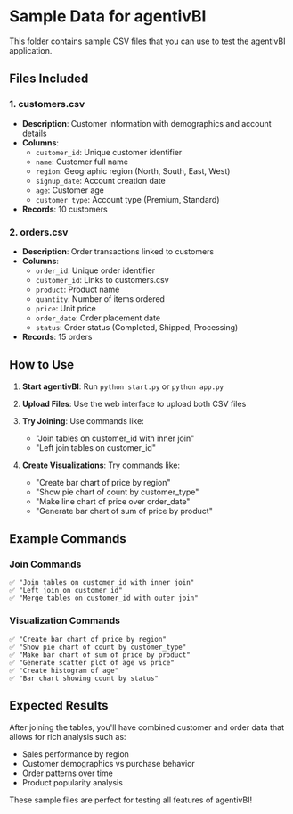# Sample Data for agentivBI

This folder contains sample CSV files that you can use to test the agentivBI application.

## Files Included

### 1. customers.csv
- **Description**: Customer information with demographics and account details
- **Columns**: 
  - `customer_id`: Unique customer identifier
  - `name`: Customer full name
  - `region`: Geographic region (North, South, East, West)
  - `signup_date`: Account creation date
  - `age`: Customer age
  - `customer_type`: Account type (Premium, Standard)
- **Records**: 10 customers

### 2. orders.csv
- **Description**: Order transactions linked to customers
- **Columns**:
  - `order_id`: Unique order identifier
  - `customer_id`: Links to customers.csv
  - `product`: Product name
  - `quantity`: Number of items ordered
  - `price`: Unit price
  - `order_date`: Order placement date
  - `status`: Order status (Completed, Shipped, Processing)
- **Records**: 15 orders

## How to Use

1. **Start agentivBI**: Run `python start.py` or `python app.py`
2. **Upload Files**: Use the web interface to upload both CSV files
3. **Try Joining**: Use commands like:
   - "Join tables on customer_id with inner join"
   - "Left join tables on customer_id"

4. **Create Visualizations**: Try commands like:
   - "Create bar chart of price by region"
   - "Show pie chart of count by customer_type"
   - "Make line chart of price over order_date"
   - "Generate bar chart of sum of price by product"

## Example Commands

### Join Commands
```
✅ "Join tables on customer_id with inner join"
✅ "Left join on customer_id" 
✅ "Merge tables on customer_id with outer join"
```

### Visualization Commands
```
✅ "Create bar chart of price by region"
✅ "Show pie chart of count by customer_type"
✅ "Make bar chart of sum of price by product"
✅ "Generate scatter plot of age vs price"
✅ "Create histogram of age"
✅ "Bar chart showing count by status"
```

## Expected Results

After joining the tables, you'll have combined customer and order data that allows for rich analysis such as:
- Sales performance by region
- Customer demographics vs purchase behavior
- Order patterns over time
- Product popularity analysis

These sample files are perfect for testing all features of agentivBI! 